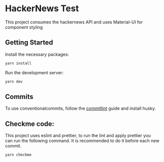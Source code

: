 # HackerNews Test

This project consumes the hackernews API and uses Material-UI for component styling

## Getting Started

Install the necessary packages:

```bash
yarn install
```

Run the development server:

```bash
yarn dev
```

## Commits

To use conventionalcommits, follow the [commitlint](https://commitlint.js.org/#/guides-local-setup?id=install-husky) guide and install husky.

## Checkme code:

This project uses eslint and prettier, to run the lint and apply prettier you can run the following command. It is recommended to do it before each new commit.

```bash
yarn checkme
```
